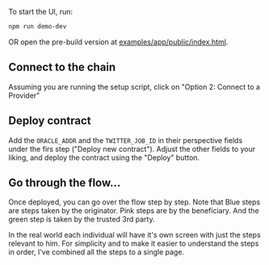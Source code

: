 To start the UI, run:
```bash
npm run demo-dev
```

OR open the pre-build version at [examples/app/public/index.html](examples/app/public/index.html).

## Connect to the chain
Assuming you are running the setup script, click on "Option 2: Connect to a Provider"

## Deploy contract
Add the `ORACLE_ADDR` and the `TWITTER_JOB_ID` in their perspective fields under 
the firs step ("Deploy new contract").
Adjust the other fields to your liking, and deploy the contract using the "Deploy" button.

## Go through the flow...

Once deployed, you can go over the flow step by step. Note that Blue steps are steps taken by the originator. Pink steps are by the beneficiary. And the green step is taken by the trusted 3rd party.

In the real world each individual will have it's own screen with just the steps relevant to him. For simplicity and to make it easier to understand the steps in order, I've combined all the steps to a single page.